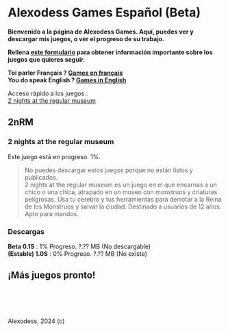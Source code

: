 # Alexodess Games Español (Beta)
**Bienvenido a la página de Alexodess Games. Aquí, puedes ver y descargar mis juegos, o ver el progreso de su trabajo.**

**Rellena [este formulario](/sub.html) para obtener información importante sobre los juegos que quieres seguir.**

**Toi parler Français ? [Games en français](/fr.md)**\
**You do speak English ? [Games in English](/)**

Acceso rápido a los juegos :\
[2 nights at the regular museum](#2nrm)

## 2nRM
### 2 nights at the regular museum
Este juego está en progreso. 1%.
> No puedes descargar estos juegos porque no están listos y publicados.\
> 2 nights at the regular museum es un juego en el que encarnas a un chico o una chica, atrapado en un museo con monstruos y criaturas peligrosas. Usa tu cerebro y tus herramientas para derrotar a la Reina de los Monstruos y salvar la ciudad. Destinado a usuarios de 12 años. Apto para mandos.

### Descargas
**Beta 0.1S** : 1% Progreso. ?.?? MB (No descargable)\
**(Estable) 1.0S** : 0% Progreso. ?.?? MB (No existe)

## ¡Más juegos pronto!
\
\
\
\
Alexodess, 2024 (c)
